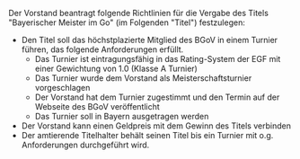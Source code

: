 Der Vorstand beantragt folgende Richtlinien für die Vergabe des Titels "Bayerischer Meister im Go" (im Folgenden "Titel") festzulegen:
 * Den Titel soll das höchstplazierte Mitglied des BGoV in einem Turnier führen, das folgende Anforderungen erfüllt.
   * Das Turnier ist eintragungsfähig in das Rating-System der EGF mit einer Gewichtung von 1.0 (Klasse A Turnier)
   * Das Turnier wurde dem Vorstand als Meisterschaftsturnier vorgeschlagen
   * Der Vorstand hat dem Turnier zugestimmt und den Termin auf der Webseite des BGoV veröffentlicht
   * Das Turnier soll in Bayern ausgetragen werden
 * Der Vorstand kann einen Geldpreis mit dem Gewinn des Titels verbinden
 * Der amtierende Titelhalter behält seinen Titel bis ein Turnier mit o.g. Anforderungen durchgeführt wird.
